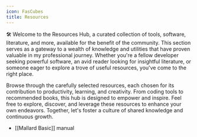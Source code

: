 ```yaml
---
icon: FasCubes
title: Resources
---
```

🛠️ Welcome to the Resources Hub, a curated collection of tools, software, literature, and more, available for the benefit of the community. This section serves as a gateway to a wealth of knowledge and utilities that have proven valuable in my professional journey. Whether you're a fellow developer seeking powerful software, an avid reader looking for insightful literature, or someone eager to explore a trove of useful resources, you've come to the right place.

Browse through the carefully selected resources, each chosen for its contribution to productivity, learning, and creativity. From coding tools to recommended books, this hub is designed to empower and inspire. Feel free to explore, discover, and leverage these resources to enhance your own endeavors. Together, let's foster a culture of shared knowledge and continuous growth.

- [[Mallard Basic]] manual
